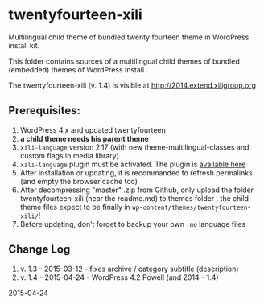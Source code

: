 twentyfourteen-xili
===================

Multilingual child theme of bundled twenty fourteen theme in WordPress install kit.

This folder contains sources of a multilingual child themes of bundled (embedded) themes of WordPress install.

The twentyfourteen-xili (v. 1.4) is visible at http://2014.extend.xiligroup.org


## Prerequisites:

1. WordPress 4.x and updated twentyfourteen
1. **a child theme needs his parent theme**
1. `xili-language` version 2.17 (with new theme-multilingual-classes and custom flags in media library)
1. `xili-language` plugin must be activated. The plugin is [available here](http://wordpress.org/plugins/xili-language/)
1. After installation or updating, it is recommanded to refresh permalinks (and empty the browser cache too)
1. After decompressing "master" .zip from Github, only upload the folder twentyfourteen-xili (near the readme.md) to themes folder , the child-theme files expect to be finally in `wp-content/themes/twentyfourteen-xili/`!
1. Before updating, don’t forget to backup your own `.mo` language files

## Change Log
1. v. 1.3 - 2015-03-12 - fixes archive / category subtitle (description)
1. v. 1.4 - 2015-04-24 - WordPress 4.2 Powell (and 2014 - 1.4)

2015-04-24